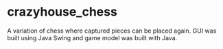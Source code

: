 # crazyhouse_chess
A variation of chess where captured pieces can be placed again. GUI was built using Java Swing and game model was built with Java.
